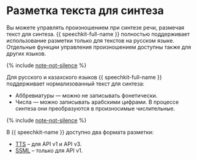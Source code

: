 # Разметка текста для синтеза


Вы можете управлять произношением при синтезе речи, размечая текст для синтеза. {{ speechkit-full-name }} полностью поддерживает использование разметки только для текстов на русском языке. Отдельные функции управления произношением доступны также для других языков.

{% include [note-not-silence](../../../_includes/speechkit/note-templates-markup.md) %}

Для русского и казахского языков {{ speechkit-full-name }} поддерживает нормализованный текст для синтеза:

* Аббревиатуры — можно не записывать фонетически.
* Числа — можно записывать арабскими цифрами. В процессе синтеза они преобразуются в произносимые числительные.

{% include [note-not-silence](../../../_includes/speechkit/note-not-silence.md) %}

В {{ speechkit-name }} доступно два формата разметки:

* [TTS](tts-markup.md) – для API v1 и API v3.
* [SSML](ssml.md) – только для API v1.